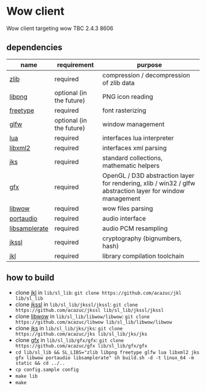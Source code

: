 # Wow client
Wow client targeting wow TBC 2.4.3 8606

## dependencies
| name  | requirement | purpose |
| ------------ | ------------ | --- |
| [zlib](http://zlib.net) | required | compression / decompression of zlib data |
| [libpng](http://www.libpng.org/pub/png/libpng.html) | optional (in the future) | PNG icon reading |
| [freetype](https://freetype.org) | required | font rasterizing |
| [glfw](https://www.glfw.org) | optional (in the future) | window management |
| [lua](https://www.lua.org) | required | interfaces lua interpreter |
| [libxml2](http://www.xmlsoft.org/libxslt/index.html) | required | interfaces xml parsing |
| [jks](https://github.com/acazuc/jks) | required | standard collections, mathematic helpers |
| [gfx](https://github.com/acazuc/gfx) | required | OpenGL / D3D abstraction layer for rendering, xlib / win32 / glfw abstraction layer for window management |
| [libwow](https://github.com/acazuc/libwow) | required | wow files parsing |
| [portaudio](http://portaudio.com) | required | audio interface |
| [libsamplerate](http://libsndfile.github.io/libsamplerate) | required | audio PCM resampling |
| [jkssl](https://github.com/acazuc/jkssl) | required | cryptography (bignumbers, hash) |
| [jkl](https://github.com/acazuc/jkl) | required | library compilation toolchain |

## how to build
- clone [jkl](https://github.com/acazuc/jkl) in `lib/sl_lib`: `git clone https://github.com/acazuc/jkl lib/sl_lib`
- clone [jkssl](https://github.com/acazuc/jkssl) in `lib/sl_lib/jkssl/jkssl`: `git clone https://github.com/acazuc/jkssl lib/sl_lib/jkssl/jkssl`
- clone [libwow](https://github.com/acazuc/libwow) in `lib/sl_lib/libwow/libwow`: `git clone https://github.com/acazuc/libwow lib/sl_lib/libwow/libwow`
- clone [jks](https://github.com/acazuc/jks) in `lib/sl_lib/jks/jks`: `git clone https://github.com/acazuc/jks lib/sl_lib/jks/jks`
- clone [gfx](https://github.com/acazuc/gfx) in `lib/sl_lib/gfx/gfx`: `git clone https://github.com/acazuc/gfx lib/sl_lib/gfx/gfx`
- `cd lib/sl_lib && SL_LIBS="zlib libpng freetype glfw lua libxml2 jks gfx libwow portaudio libsamplerate" sh build.sh -d -t linux_64 -m static && cd ../..`
- `cp config.sample config`
- `make lib`
- `make`
